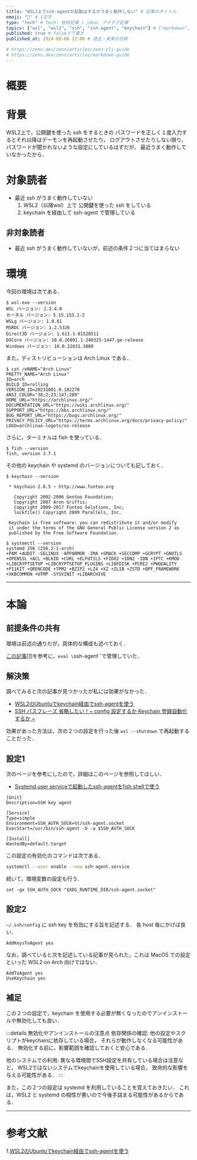 ```yaml
---
title: "WSL2上でssh-agentが起動はするがうまく動作しない" # 記事のタイトル
emoji: "🐧" # 1文字
type: "tech" # tech: 技術記事 / idea: アイデア記事
topics: ["wsl", "wsl2", "ssh", "ssh-agent", "keychain"] # ["markdown", "go", "WSL2"]のように５つまで
published: true # falseで下書き
published_at: 2024-08-06 12:00 # 過去・未来の日時

# https://zenn.dev/zenn/articles/zenn-cli-guide
# https://zenn.dev/zenn/articles/markdown-guide
---
```


# 概要

# 背景

WSL2上で，公開鍵を使った ssh をするときの
パスワードを正しく１度入力するとそれ以降はデーモンを再起動させたり，
ログアウトさせたりしない限り，
パスワードが聞かれないような設定にしているはずだが，
最近うまく動作していなかったから．

# 対象読者

- 最近 ssh がうまく動作していない
  1. WSL2（以降wsl）上で 公開鍵を使った ssh をしている
  1. keychain を経由して ssh-agent で管理している

## 非対象読者

- 最近 ssh がうまく動作していないが，前述の条件２つに当てはまらない

# 環境

今回の環境は次である．

```fish:terminal
$ wsl.exe --version
WSL バージョン: 2.2.4.0
カーネル バージョン: 5.15.153.1-2
WSLg バージョン: 1.0.61
MSRDC バージョン: 1.2.5326
Direct3D バージョン: 1.611.1-81528511
DXCore バージョン: 10.0.26091.1-240325-1447.ge-release
Windows バージョン: 10.0.22631.3880
```

また，ディストリビューションは Arch Linux である．

```fish:terminal
$ cat /eNAME="Arch Linux"
PRETTY_NAME="Arch Linux"
ID=arch
BUILD_ID=rolling
VERSION_ID=20231001.0.182270
ANSI_COLOR="38;2;23;147;209"
HOME_URL="https://archlinux.org/"
DOCUMENTATION_URL="https://wiki.archlinux.org/"
SUPPORT_URL="https://bbs.archlinux.org/"
BUG_REPORT_URL="https://bugs.archlinux.org/"
PRIVACY_POLICY_URL="https://terms.archlinux.org/docs/privacy-policy/"
LOGO=archlinux-logotc/os-release
```

さらに，ターミナルは fish を使っている．

```fish:terminal
$ fish --version
fish, version 3.7.1
```

その他の keychain や systemd のバージョンについても記しておく．

```fish:terminal
$ keychain --version

 * keychain 2.8.5 ~ http://www.funtoo.org

   Copyright 2002-2006 Gentoo Foundation;
   Copyright 2007 Aron Griffis;
   Copyright 2009-2017 Funtoo Solutions, Inc;
   lockfile() Copyright 2009 Parallels, Inc.

 Keychain is free software: you can redistribute it and/or modify
 it under the terms of the GNU General Public License version 2 as
 published by the Free Software Foundation.
```

```fish:terminal
$ systemctl --version
systemd 256 (256.2-1-arch)
+PAM +AUDIT -SELINUX -APPARMOR -IMA +SMACK +SECCOMP +GCRYPT +GNUTLS +OPENSSL +ACL +BLKID +CURL +ELFUTILS +FIDO2 +IDN2 -IDN +IPTC +KMOD +LIBCRYPTSETUP +LIBCRYPTSETUP_PLUGINS +LIBFDISK +PCRE2 +PWQUALITY +P11KIT +QRENCODE +TPM2 +BZIP2 +LZ4 +XZ +ZLIB +ZSTD +BPF_FRAMEWORK +XKBCOMMON +UTMP -SYSVINIT +LIBARCHIVE
```

---

# 本論

## 前提条件の共有

環境は前述の通りだが，具体的な構成も述べておく．

[この記事\[1\]](#参考文献)を参考に，`eval \`ssh-agent\``で管理していた．

## 解決策

調べてみると次の記事が見つかったが私には効果がなかった．

- [WSL2のUbuntuでkeychain経由でssh-agentを使う](https://zenn.dev/kaityo256/articles/ssh_agent_on_wsl)
- [SSH パスフレーズ 省略したい！~ config 設定するか Keychain 登録自動化するか ~](https://zenn.dev/luvmini511/articles/65786667221313)

効果があった方法は，次の２つの設定を行った後 `wsl --shutdown` で再起動することだった．

## 設定1

次のページを参考にしたので，詳細はこのページを参照してほしい．

- [Systemd user serviceで起動したssh-agentをfish shellで使う](https://zenn.dev/yakumo/articles/03c8b89630e5be)

```service:~/.config/systemd/user/ssh-agent.service
[Unit]
Description=SSH key agent

[Service]
Type=simple
Environment=SSH_AUTH_SOCK=%t/ssh-agent.socket
ExecStart=/usr/bin/ssh-agent -D -a $SSH_AUTH_SOCK

[Install]
WantedBy=default.target
```

この設定の有効化のコマンドは次である．

```bash
systemctl --user enable --now ssh-agent.service
```

続いて，環境変数の設定も行う．

```fish:~/.config/fish/config.ssh
set -gx SSH_AUTH_SOCK "$XDG_RUNTIME_DIR/ssh-agent.socket"
```

## 設定2

`~/.ssh/config` に ssh key を有効にする旨を記述する．
各 host 毎にかけば良い．

```
AddKeysToAgent yes
```

なお，調べていると次を記述している記事が見られた，これは MacOS での設定といった WSL2 on Arch 向けではない．

```
AddToAgent yes
UseKeychain yes
```

## 補足

この２つの設定で，keychain を使用する必要が無くなったのでアンインストールや無効化しても良い．

:::details 無効化やアンインストールの注意点
依存関係の確認:
他の設定やスクリプトがkeychainに依存している場合，
それらが動作しなくなる可能性がある．
無効化する前に，影響範囲を確認しておくと安心である．

他のシステムでの利用:
異なる環境間でSSH設定を共有している場合は注意など，
WSL2ではないシステムでkeychainを使用している場合，
致命的な影響を与える可能性がある．
:::

また，この２つの設定は systemd を利用していることを覚えておきたい．
これは，WSL2 と systemd の相性が悪いので今後手詰まる可能性があるからである．

---

# 参考文献

1.[WSL2のUbuntuでkeychain経由でssh-agentを使う](https://zenn.dev/kaityo256/articles/ssh_agent_on_wsl)

